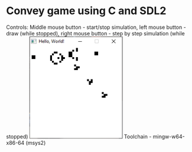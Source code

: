# Convey game using C and SDL2
Controls: Middle mouse button - start/stop simulation, left mouse button - draw (while stopped), right mouse button - step by step simulation (while stopped)
![screenshot](game.png)
Toolchain - mingw-w64-x86-64 (msys2)